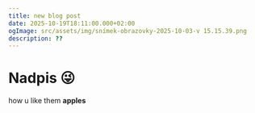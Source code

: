 ```yaml
---
title: new blog post
date: 2025-10-19T18:11:00.000+02:00
ogImage: src/assets/img/snímek-obrazovky-2025-10-03-v 15.15.39.png
description: ??
---
```

# Nadpis 😜



how u like them **apples**
